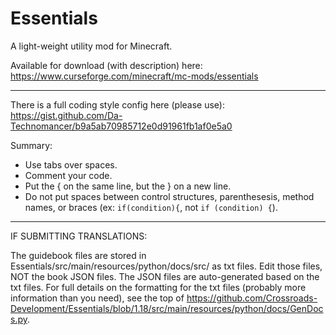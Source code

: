 # Essentials

A light-weight utility mod for Minecraft.

Available for download (with description) here: https://www.curseforge.com/minecraft/mc-mods/essentials

---------------------------------

There is a full coding style config here (please use): https://gist.github.com/Da-Technomancer/b9a5ab70985712e0d91961fb1af0e5a0

Summary:
* Use tabs over spaces.
* Comment your code.
* Put the { on the same line, but the } on a new line.
* Do not put spaces between control structures, parenthesesis, method names, or braces (ex: `if(condition){`, not `if (condition) {`).

---------------------------------

IF SUBMITTING TRANSLATIONS:

The guidebook files are stored in Essentials/src/main/resources/python/docs/src/ as txt files.
Edit those files, NOT the book JSON files. The JSON files are auto-generated based on the txt files. 
For full details on the formatting for the txt files (probably more information than you need), see the top of https://github.com/Crossroads-Development/Essentials/blob/1.18/src/main/resources/python/docs/GenDocs.py. 